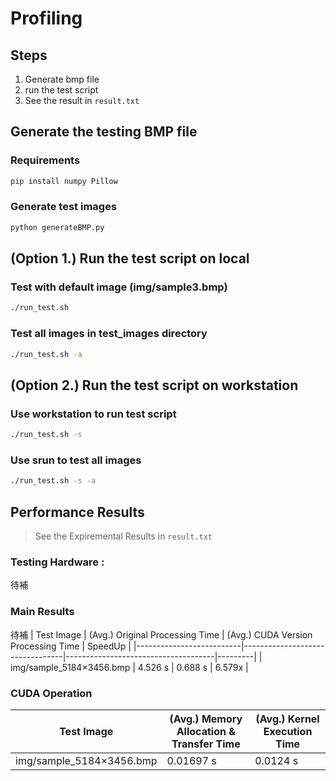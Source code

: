 # Profiling
## Steps
1. Generate bmp file
2. run the test script
3. See the result in `result.txt`

## Generate the testing BMP file
### Requirements
```bash
pip install numpy Pillow
```

### Generate test images
```bash
python generateBMP.py
```

## (Option 1.) Run the test script on local 
### Test with default image (img/sample3.bmp)
```bash
./run_test.sh
```


### Test all images in test_images directory
```bash
./run_test.sh -a
```
## (Option 2.) Run the test script on workstation

### Use workstation to run test script
```bash
./run_test.sh -s
```
### Use srun to test all images
```bash
./run_test.sh -s -a
```
## Performance Results
> See the Expiremental Results in `result.txt`


### Testing Hardware : 
待補

### Main Results
待補
| Test Image               | (Avg.) Original Processing Time | (Avg.) CUDA Version Processing Time | SpeedUp |
|--------------------------|---------------------------------|-------------------------------------|---------|
| img/sample_5184×3456.bmp | 4.526 s                         | 0.688 s                             | 6.579x  |

### CUDA Operation
| Test Image               | (Avg.) Memory Allocation & Transfer Time | (Avg.) Kernel Execution Time |
|--------------------------|------------------------------------------|------------------------------|
| img/sample_5184×3456.bmp | 0.01697 s                                | 0.0124 s                     | 